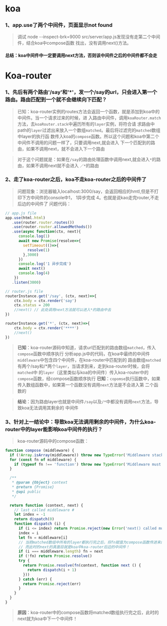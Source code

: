 # koa
### 1、app.use了两个中间件，页面显示not found
> 调试 node --inspect-brk=9000 src/server/app.js发现没有走第二个中间件，结合koa中compose函数
> 找出，没有调用next()方法。
#### 总结：koa中间件中一定要调用next方法，否则该中间件之后的中间件都不会走


# Koa-router
### 1、先后有两个路由'/say'和'*'，发一个/say的url，只会进入第一个路由。路由匹配到一个就不会继续向下匹配？
> 已知：koa-router实例的routes方法会返回一个函数，就是添加到koa中的中间件。当一个请求过来的时候，进
> 入路由中间件，调用`koaRouter.match`方法，去`koaRouter.stack`中遍历所有的`layer`实例，将符合请
> 求路由中path的`layer`过滤出来放入一个数组`matched`。最后将过滤完的`matched`数组中layer的执行函
> 数传入koa的`compose`函数。所以这个问题和koa中第二个中间件不调用的问题一样了，只要调用next,就会进入
> 下一个匹配到的路由，如果不调用next，就不会进入下一个路由

> 对于这个问题就是：如果在`/say`的路由处理函数中调用next,就会进入`*`的路由，如果不调用next就不会进入
> `／*`的路由

### 2、走了koa-router之后，koa不走koa-router之后的中间件了
> 问题现象：浏览器输入localhost:3000/say，会返回相应的hmtl,但是不打印下方中间件的console中1，
> 1异步完成 4。也就是说kao走完router,不走后边的中间件了
> 问题代码：
```js
// app.js file
app.use(html.html)
   .use(router.router.routes())
   .use(router.router.allowedMethods())
   .use(async function(ctx, next){
      console.log(1)
      await new Promise(resolve=>{
        setTimeout(()=>{
          resolve(1)
        },3000)
      })
      console.log('1 异步完成')
      await next() 
      console.log(4)
    })
   .listen(3000)

// router.js file
routerInstance.get('/say', (ctx, next)=>{
    ctx.body = ctx.render('say')
    ctx.status = 200
    //next() // 此处调用next方法就可以进入*的路由中去
})

routerInstance.get('*', (ctx, next)=>{
    ctx.body = ctx.render('****')
    //next()
})
```
> **已知**：koa-router源码中知道，请求url匹配到的路由数组`matched`，传入`compose`函数中顺序执行
> 分析app.js中的代码，在koa中最终的中间件`middleware`中包含四个中间件，在koa-router中匹配到的
> 路由数组`matched`有两个/say和/*两个`layer`，当请求到来，走到koa-router时候，会将`matched`中
> 的`layer`（这里类似与koa的中间件）传入koa-router中的`compose`函数，经compose函数顺序执行
> **已知**：`copomse`执行函数中，如果传入数组函数中，如果第一个函数没有调用`next`方法是不会进入第
> 二个函数的

> **结论**：因为路由layer也就是中间件`/say`以及`/*`中都没有调用`next`方法，导致koa无法调用其剩余的
> 中间件

### 3、针对上一结论中：导致koa无法调用剩余的中间件，为什么koa-router中的layer能影响koa中间件的执行？

> koa-router源码中的compose函数：
```js
function compose (middleware) {
  if (!Array.isArray(middleware)) throw new TypeError('Middleware stack must be an array!')
  for (const fn of middleware) {
    if (typeof fn !== 'function') throw new TypeError('Middleware must be composed of functions!')
  }

  /**
   * @param {Object} context
   * @return {Promise}
   * @api public
   */

  return function (context, next) {
    // last called middleware #
    let index = -1
    return dispatch(0)
    function dispatch (i) {
      if (i <= index) return Promise.reject(new Error('next() called multiple times'))
      index = i
      let fn = middleware[i]
      // 当把matched数组中所有的layer都执行完之后，将fn赋值为compose函数传进来的next
      // 而此时的next的真面目就是koa中koa-router后边的中间件！
      if (i === middleware.length) fn = next
      if (!fn) return Promise.resolve()
      try {
        return Promise.resolve(fn(context, function next () {
          return dispatch(i + 1)
        }))
      } catch (err) {
        return Promise.reject(err)
      }
    }
  }
}
```
> **原因**：koa-router中的compose函数将matched数组执行完之后，此时的next就为koa中下一个中间件！